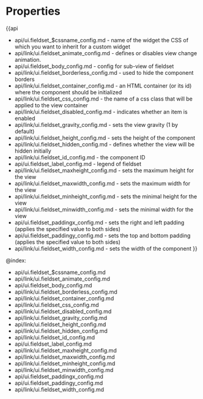 Properties
==========

{{api
- api/ui.fieldset_$cssname_config.md - name of the widget the CSS of which you want to inherit for a custom widget
- api/link/ui.fieldset_animate_config.md - defines or disables view change animation.
- api/ui.fieldset_body_config.md - config for sub-view of fieldset
- api/link/ui.fieldset_borderless_config.md - used to hide the component borders
- api/link/ui.fieldset_container_config.md - an HTML container (or its id) where the component should be initialized
- api/link/ui.fieldset_css_config.md - the name of a css class that will be applied to the view container
- api/link/ui.fieldset_disabled_config.md - indicates whether an item is enabled
- api/link/ui.fieldset_gravity_config.md - sets the view gravity (1 by default)
- api/link/ui.fieldset_height_config.md - sets the height of the component
- api/link/ui.fieldset_hidden_config.md - defines whether the view will be hidden initially
- api/link/ui.fieldset_id_config.md - the component ID
- api/ui.fieldset_label_config.md - legend of fieldset
- api/link/ui.fieldset_maxheight_config.md - sets the maximum height for the view
- api/link/ui.fieldset_maxwidth_config.md - sets the maximum width for the view
- api/link/ui.fieldset_minheight_config.md - sets the minimal height for the view
- api/link/ui.fieldset_minwidth_config.md - sets the minimal width for the view
- api/ui.fieldset_paddingx_config.md - sets the right and left padding (applies the specified value to both sides)
- api/ui.fieldset_paddingy_config.md - sets the top and bottom padding (applies the specified value to both sides)
- api/link/ui.fieldset_width_config.md - sets the width of the component
}}

@index:
- api/ui.fieldset_$cssname_config.md
- api/link/ui.fieldset_animate_config.md
- api/ui.fieldset_body_config.md
- api/link/ui.fieldset_borderless_config.md
- api/link/ui.fieldset_container_config.md
- api/link/ui.fieldset_css_config.md
- api/link/ui.fieldset_disabled_config.md
- api/link/ui.fieldset_gravity_config.md
- api/link/ui.fieldset_height_config.md
- api/link/ui.fieldset_hidden_config.md
- api/link/ui.fieldset_id_config.md
- api/ui.fieldset_label_config.md
- api/link/ui.fieldset_maxheight_config.md
- api/link/ui.fieldset_maxwidth_config.md
- api/link/ui.fieldset_minheight_config.md
- api/link/ui.fieldset_minwidth_config.md
- api/ui.fieldset_paddingx_config.md
- api/ui.fieldset_paddingy_config.md
- api/link/ui.fieldset_width_config.md

